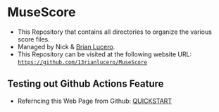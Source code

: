 # MuseScore

- This Repository that contains all directories to organize the various score files.
- Managed by Nick &amp; [Brian Lucero](https://github.com/13rianlucero).
- This Repository can be visited at the following website URL: [`https://github.com/13rianlucero/MuseScore`](https://github.com/13rianlucero/MuseScore)

## Testing out Github Actions Feature

- Referncing this Web Page from Github: [QUICKSTART](https://docs.github.com/en/actions/quickstart)

